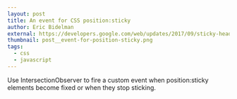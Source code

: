 ```yaml
---
layout: post
title: An event for CSS position:sticky
author: Eric Bidelman
external: https://developers.google.com/web/updates/2017/09/sticky-headers
thumbnail: post__event-for-position-sticky.png
tags:
  - css
  - javascript
---
```


Use IntersectionObserver to fire a custom event when position:sticky elements become fixed or when they stop sticking.
